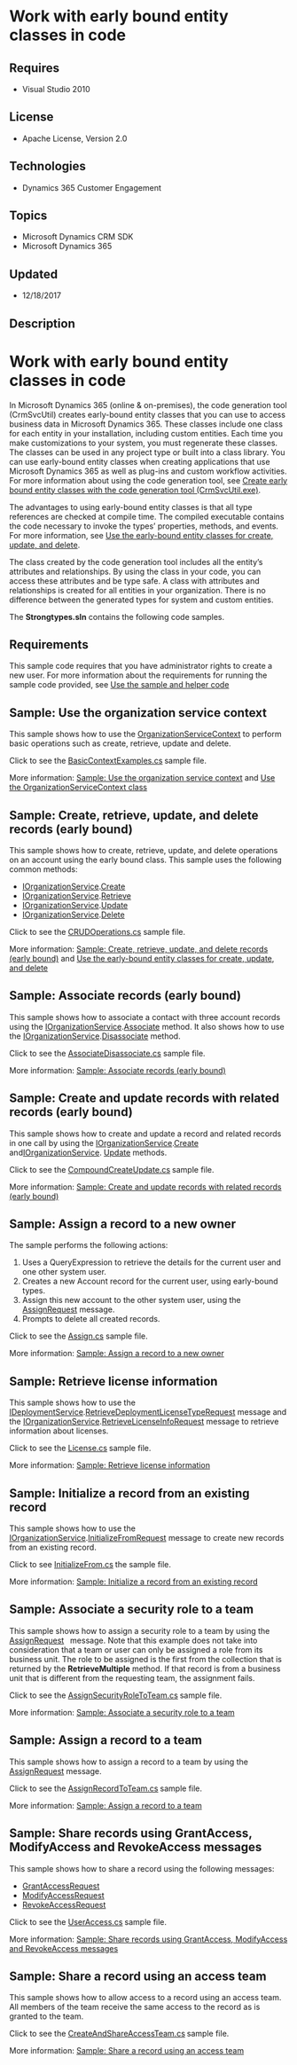 # Work with early bound entity classes in code
## Requires
- Visual Studio 2010
## License
- Apache License, Version 2.0
## Technologies
- Dynamics 365 Customer Engagement
## Topics
- Microsoft Dynamics CRM SDK
- Microsoft Dynamics 365
## Updated
- 12/18/2017
## Description

<h1>Work with early bound entity classes in code</h1>
<p>In Microsoft Dynamics 365 (online &amp; on-premises), the code generation tool (CrmSvcUtil) creates early-bound entity classes that you can use to access business data in Microsoft Dynamics 365. These classes include one class for each entity in your installation,
 including custom entities. Each time you make customizations to your system, you must regenerate these classes. The classes can be used in any project type or built into a class library. You can use early-bound entity classes when creating applications that
 use Microsoft Dynamics 365 as well as plug-ins and custom workflow activities. For more information about using the code generation tool, see
<a href="https://docs.microsoft.com/en-us/dynamics365/customer-engagement/developer/org-service/create-early-bound-entity-classes-code-generation-tool">
Create early bound entity classes with the code generation tool (CrmSvcUtil.exe)</a>.</p>
<p>The advantages to using early-bound entity classes is that all type references are checked at compile time. The compiled executable contains the code necessary to invoke the types&rsquo; properties, methods, and events. For more information, see
<a href="https://docs.microsoft.com/en-us/dynamics365/customer-engagement/developer/org-service/use-early-bound-entity-classes-create-update-delete">
Use the early-bound entity classes for create, update, and delete</a>.</p>
<p>The class created by the code generation tool includes all the entity&rsquo;s attributes and relationships. By using the class in your code, you can access these attributes and be type safe. A class with attributes and relationships is created for all entities
 in your organization. There is no difference between the generated types for system and custom entities.</p>
<p>The <strong>Strongtypes.sln</strong> contains the following code samples.</p>
<h2 class="heading">Requirements</h2>
<div class="section">
<p>This sample code requires that you have administrator rights to create a new user. For more information about the requirements for running the sample code provided, see
<a href="https://msdn.microsoft.com/en-us/library/gg328228.aspx">Use the sample and helper code</a></p>
</div>
<h2 class="title">Sample: Use the organization service context<strong>&nbsp;</strong><em>&nbsp;</em></h2>
<p>This sample shows how to use the <a href="https://docs.microsoft.com/en-us/dotnet/api/microsoft.xrm.sdk.client.organizationservicecontext?view=dynamics-general-ce-9">
OrganizationServiceContext</a> to perform basic operations such as create, retrieve, update and delete.</p>
<p>Click to see the&nbsp;<a href="https://code.msdn.microsoft.com/Work-with-early-bound-6914f6e7/sourcecode?fileId=183415&pathId=1982112209">BasicContextExamples.cs</a><strong>
</strong>sample file.</p>
<p>More information: <a class="selected" href="https://docs.microsoft.com/en-us/dynamics365/customer-engagement/developer/org-service/sample-use-organization-service-context" tabindex="0">
Sample: Use the organization service context</a> and <a href="https://docs.microsoft.com/en-us/dynamics365/customer-engagement/developer/org-service/use-the-organizationservicecontext-class" tabindex="0">
Use the OrganizationServiceContext class</a></p>
<h2>Sample: Create, retrieve, update, and delete records (early bound)<strong>&nbsp;</strong><em>&nbsp;</em></h2>
<p>This sample shows how to create, retrieve, update, and delete operations on an account using the early bound class. This sample uses the following common methods:</p>
<ul class="lf-text-block x_x_x_x_x_x_x_x_x_x_x_lf-block">
<li><a class="xref" href="https://docs.microsoft.com/en-us/dotnet/api/microsoft.xrm.sdk.iorganizationservice">IOrganizationService</a>.<a class="xref" href="https://docs.microsoft.com/en-us/dotnet/api/microsoft.xrm.sdk.iorganizationservice.create">Create</a>
</li><li><a class="xref" href="https://docs.microsoft.com/en-us/dotnet/api/microsoft.xrm.sdk.iorganizationservice">IOrganizationService</a>.<a class="xref" href="https://docs.microsoft.com/en-us/dotnet/api/microsoft.xrm.sdk.iorganizationservice.retrieve">Retrieve</a>
</li><li><a class="xref" href="https://docs.microsoft.com/en-us/dotnet/api/microsoft.xrm.sdk.iorganizationservice">IOrganizationService</a>.<a class="xref" href="https://docs.microsoft.com/en-us/dotnet/api/microsoft.xrm.sdk.iorganizationservice.update">Update</a>
</li><li><a class="xref" href="https://docs.microsoft.com/en-us/dotnet/api/microsoft.xrm.sdk.iorganizationservice">IOrganizationService</a>.<a class="xref" href="https://docs.microsoft.com/en-us/dotnet/api/microsoft.xrm.sdk.iorganizationservice.delete">Delete</a>
</li></ul>
<p>Click to see the <a href="https://code.msdn.microsoft.com/Work-with-early-bound-6914f6e7/sourcecode?fileId=183415&pathId=1409068811">
CRUDOperations.cs</a> sample file.</p>
<p>More information: <a class="selected" href="https://docs.microsoft.com/en-us/dynamics365/customer-engagement/developer/org-service/sample-create-retrieve-update-delete-records-early-bound" tabindex="0">
Sample: Create, retrieve, update, and delete records (early bound)</a> and <a href="https://docs.microsoft.com/en-us/dynamics365/customer-engagement/developer/org-service/use-early-bound-entity-classes-create-update-delete" tabindex="0">
Use the early-bound entity classes for create, update, and delete</a></p>
<h2>Sample: Associate records (early bound)</h2>
<p>This sample shows how to associate a contact with three account records using the
<a class="xref" href="https://docs.microsoft.com/en-us/dotnet/api/microsoft.xrm.sdk.iorganizationservice">
IOrganizationService</a>.<a class="xref" href="https://docs.microsoft.com/en-us/dotnet/api/microsoft.xrm.sdk.iorganizationservice.associate">Associate</a> method. It also shows how to use the
<a class="xref" href="https://docs.microsoft.com/en-us/dotnet/api/microsoft.xrm.sdk.iorganizationservice">
IOrganizationService</a>.<a class="xref" href="https://docs.microsoft.com/en-us/dotnet/api/microsoft.xrm.sdk.iorganizationservice.disassociate">Disassociate</a> method.</p>
<p>Click to see the <a href="https://code.msdn.microsoft.com/Work-with-early-bound-6914f6e7/sourcecode?fileId=183415&pathId=1902547001">
AssociateDisassociate.cs</a> sample file.</p>
<p>More information: <a class="selected" href="https://docs.microsoft.com/en-us/dynamics365/customer-engagement/developer/org-service/sample-associate-records-early-bound" tabindex="0">
Sample: Associate records (early bound)</a></p>
<h2>Sample: Create and update records with related records (early bound)<strong>&nbsp;</strong><em>&nbsp;</em></h2>
<p>This sample shows how to create and update a record and related records in one call by using the
<a class="xref" href="https://docs.microsoft.com/en-us/dotnet/api/microsoft.xrm.sdk.iorganizationservice">
IOrganizationService</a>.<a class="xref" href="https://docs.microsoft.com/en-us/dotnet/api/microsoft.xrm.sdk.iorganizationservice.create">Create</a> and<a class="xref" href="https://docs.microsoft.com/en-us/dotnet/api/microsoft.xrm.sdk.iorganizationservice">IOrganizationService</a>.
<a class="xref" href="https://docs.microsoft.com/en-us/dotnet/api/microsoft.xrm.sdk.iorganizationservice.update">
Update</a> methods.</p>
<p>Click to see the&nbsp;<a href="https://code.msdn.microsoft.com/Work-with-early-bound-6914f6e7/sourcecode?fileId=183415&pathId=1019746456">CompoundCreateUpdate.cs</a><strong>
</strong>sample file.</p>
<p>More information: <a class="selected" href="https://docs.microsoft.com/en-us/dynamics365/customer-engagement/developer/org-service/sample-create-update-records-related-records-early-bound" tabindex="0">
Sample: Create and update records with related records (early bound)</a> <strong>
</strong><em>&nbsp;</em></p>
<h2 class="title">Sample: Assign a record to a new owner</h2>
<div id="mainSection">
<div id="mainBody">
<div class="introduction">
<p>The sample performs the following actions:</p>
<ol>
<li>Uses a QueryExpression to retrieve the details for the current user and one other system user.&nbsp;
</li><li>Creates a new Account record for the current user, using early-bound types.&nbsp;
</li><li>Assign this new account to the other system user, using the <a href="https://docs.microsoft.com/en-us/dotnet/api/microsoft.crm.sdk.messages.assignrequest?view=dynamics-general-ce-9">
AssignRequest</a> message. </li><li>Prompts to delete all created records. </li></ol>
<p>Click to see the <a href="https://code.msdn.microsoft.com/Work-with-early-bound-6914f6e7/sourcecode?fileId=183415&pathId=1168031368">
Assign.cs</a> sample file.</p>
<p>More information: <a class="selected" href="https://docs.microsoft.com/en-us/dynamics365/customer-engagement/developer/org-service/sample-assign-record-new-owner" tabindex="0">
Sample: Assign a record to a new owner</a></p>
<h2>Sample: Retrieve license information<strong>&nbsp;</strong><em>&nbsp;</em></h2>
<p>This sample shows how to use the <a class="xref" href="https://docs.microsoft.com/en-us/dotnet/api/microsoft.xrm.sdk.deployment.ideploymentservice">
IDeploymentService</a>.<a class="xref" href="https://docs.microsoft.com/en-us/dotnet/api/microsoft.crm.sdk.messages.retrievedeploymentlicensetyperequest">RetrieveDeploymentLicenseTypeRequest</a> message and the
<a class="xref" href="https://docs.microsoft.com/en-us/dotnet/api/microsoft.xrm.sdk.iorganizationservice">
IOrganizationService</a>.<a class="xref" href="https://docs.microsoft.com/en-us/dotnet/api/microsoft.crm.sdk.messages.retrievelicenseinforequest">RetrieveLicenseInfoRequest</a> message to retrieve information about licenses.
<strong>&nbsp;</strong><em>&nbsp;</em></p>
<p>Click to see the&nbsp;<a href="https://code.msdn.microsoft.com/Work-with-early-bound-6914f6e7/sourcecode?fileId=183415&pathId=1935331369">License.cs</a><strong>
</strong>sample file.</p>
<p>More information: <a class="selected" href="https://docs.microsoft.com/en-us/dynamics365/customer-engagement/developer/org-service/sample-retrieve-license-information" tabindex="0">
Sample: Retrieve license information</a> <strong>&nbsp;</strong><em>&nbsp;</em></p>
<h2>Sample: Initialize a record from an existing record</h2>
<p>This sample shows how to use the <a href="https://msdn.microsoft.com/en-us/library/microsoft.xrm.sdk.iorganizationservice.aspx">
IOrganizationService</a>.<a href="https://msdn.microsoft.com/en-us/library/microsoft.crm.sdk.messages.initializefromrequest.aspx">InitializeFromRequest</a> message to create new records from an existing record.<strong>&nbsp;</strong><em>&nbsp;</em></p>
<p>Click to see&nbsp;<a href="https://code.msdn.microsoft.com/Work-with-early-bound-6914f6e7/sourcecode?fileId=183415&pathId=137603396">InitializeFrom.cs</a><strong>
</strong>the sample file.</p>
<p>More information: <a class="selected" href="https://docs.microsoft.com/en-us/dynamics365/customer-engagement/developer/org-service/sample-initialize-record-existing-record" tabindex="0">
Sample: Initialize a record from an existing record</a>&nbsp;</p>
</div>
</div>
</div>
<h2>Sample: Associate a security role to a team</h2>
<p>This sample shows how to assign a security role to a team by using the <a href="https://docs.microsoft.com/en-us/dotnet/api/microsoft.crm.sdk.messages.assignrequest?view=dynamics-general-ce-9">
AssignRequest</a> <strong>&nbsp;</strong><em>&nbsp;</em>message. Note that this example does not take into consideration that a team or user can only be assigned a role from its business unit. The role to be assigned is the first from the collection that is
 returned by the <strong>RetrieveMultiple</strong> method. If that record is from a business unit that is different from the requesting team, the assignment fails.</p>
<p>Click to see the&nbsp;<a href="https://code.msdn.microsoft.com/Work-with-early-bound-6914f6e7/sourcecode?fileId=183415&pathId=55540978">AssignSecurityRoleToTeam.cs</a><strong>
</strong>sample file.</p>
<p>More information: <a class="selected" href="https://docs.microsoft.com/en-us/dynamics365/customer-engagement/developer/sample-associate-security-role-team" tabindex="0">
Sample: Associate a security role to a team</a></p>
<h2>Sample: Assign a record to a team</h2>
<p>This sample shows how to assign a record to a team by using the <a class="xref" href="https://docs.microsoft.com/en-us/dotnet/api/microsoft.crm.sdk.messages.assignrequest">
AssignRequest</a> message.<strong>&nbsp;</strong><em>&nbsp;</em></p>
<p>Click to see the&nbsp;<a href="https://code.msdn.microsoft.com/Work-with-early-bound-6914f6e7/sourcecode?fileId=183415&pathId=401413335">AssignRecordToTeam.cs</a><strong>
</strong>sample file.</p>
<p>More information: <a class="selected" href="https://docs.microsoft.com/en-us/dynamics365/customer-engagement/developer/sample-assign-record-team" tabindex="0">
Sample: Assign a record to a team</a> <strong>&nbsp;</strong><em>&nbsp;</em></p>
<h2>Sample: Share records using GrantAccess, ModifyAccess and RevokeAccess messages</h2>
<p>This sample shows how to share a record using the following messages:<span class="lf-thread-btn">&nbsp;</span></p>
<ul class="lf-text-block x_x_x_x_x_x_x_x_x_lf-block">
<li><a class="xref" href="https://docs.microsoft.com/en-us/dotnet/api/microsoft.crm.sdk.messages.grantaccessrequest">GrantAccessRequest</a>
</li><li><a class="xref" href="https://docs.microsoft.com/en-us/dotnet/api/microsoft.crm.sdk.messages.modifyaccessrequest">ModifyAccessRequest</a>
</li><li><a class="xref" href="https://docs.microsoft.com/en-us/dotnet/api/microsoft.crm.sdk.messages.revokeaccessrequest">RevokeAccessRequest</a>
</li></ul>
<p>Click to see the&nbsp;<a href="https://code.msdn.microsoft.com/Work-with-early-bound-6914f6e7/sourcecode?fileId=183415&pathId=443914102">UserAccess.cs</a><strong>
</strong>sample file.</p>
<p>More information: <a class="selected" href="https://docs.microsoft.com/en-us/dynamics365/customer-engagement/developer/sample-share-records-using-grantaccess-modifyaccess-revokeaccess-messages" tabindex="0">
Sample: Share records using GrantAccess, ModifyAccess and RevokeAccess messages</a></p>
<h2>Sample: Share a record using an access team</h2>
<p>This sample shows how to allow access to a record using an access team. All members of the team receive the same access to the record as is granted to the team.<strong>&nbsp;</strong><em>&nbsp;</em></p>
<p>Click to see the&nbsp;<a href="https://code.msdn.microsoft.com/Work-with-early-bound-6914f6e7/sourcecode?fileId=183415&pathId=2091089255">CreateAndShareAccessTeam.cs</a><strong>
</strong>sample file.</p>
<p>More information: <a class="selected" href="https://docs.microsoft.com/en-us/dynamics365/customer-engagement/developer/sample-share-record-using-access-team" tabindex="0">
Sample: Share a record using an access team</a> <strong>&nbsp;</strong><em>&nbsp;</em></p>
<div id="mainSection">
<div id="mainBody">
<div class="introduction">
<ol>
</ol>
</div>
</div>
</div>
